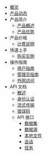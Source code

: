 

- [概览](/maxirai/README.md)
- [产品动态](/maxirai/Product-news/updates.md)
- 产品简介
   - [产品概述](/maxirai/introduction/concept.md)
   - [产品优势](/maxirai/introduction/adwantages.md)
- 产品价格
   - [计费说明](/maxirai/buy/charge.md)
- 快速上手
   - [购买实例](/maxirai/fast/purchase.md)
- 操作指南
   - [用户指南](/maxirai/guide/user.md)
   - [管理员指南](/maxirai/guide/admin.md)
   - [外网访问](/maxirai/introduction/access.md)
- API 文档
   - [概述](/maxirai/API/introduction/overview)
   - [身份认证](/maxirai/API/introduction/authentication)
   - [流式传输](/maxirai/API/introduction/streaming)
   - [错误码](/maxirai/API/introduction/error-codes)
   - API 接口
      - [数据集](/maxirai/API/api-reference/datasets)
      - [数据源](/maxirai/API/api-reference/data-source)
      - [本地文件](/maxirai/API/api-reference/file)
      - [会话](/maxirai/API/api-reference/session)
      - [任务](/maxirai/API/api-reference/job)
 
   
